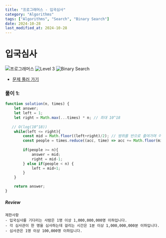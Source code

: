```yaml
---
title: "프로그래머스 - 입국심사"
category: "Algorithms"
tags: ["Algorithms", "Search", "Binary Search"]
date: 2024-10-28
last_modified_at: 2024-10-28
---
```


# 입국심사

<img src="https://img.shields.io/badge/-프로그래머스-1e2a3c" alt="프로그래머스"/> <img src="https://img.shields.io/badge/-Level 3-orange" alt="Level 3"/> <img src="https://img.shields.io/badge/-Binary Search-mediumseagreen" alt="Binary Search"/> 

- [문제 풀러 가기](https://school.programmers.co.kr/learn/courses/30/lessons/43238)

### 풀이 1:

```js
function solution(n, times) {
    let answer;
    let left = 1;
    let right = Math.max(...times) * n; // 최대 10^18
   
   // O(log(10^18))
    while(left <= right){
        const mid = Math.floor((left+right)/2); // 범위를 반으로 줄여가며 이분탐색 
        const people = times.reduce((acc, time) => acc += Math.floor(mid/time), 0); // 루프 당 𝑂(𝑚) 연산 (최대 10^5)
        
        if(people >= n){
            answer = mid;
            right = mid-1; 
        } else if(people < n) {
            left = mid+1;
        }
    }

    return answer;
}
```

##### Review 

```
제한사항
- 입국심사를 기다리는 사람은 1명 이상 1,000,000,000명 이하입니다.
- 각 심사관이 한 명을 심사하는데 걸리는 시간은 1분 이상 1,000,000,000분 이하입니다.
- 심사관은 1명 이상 100,000명 이하입니다.
```
